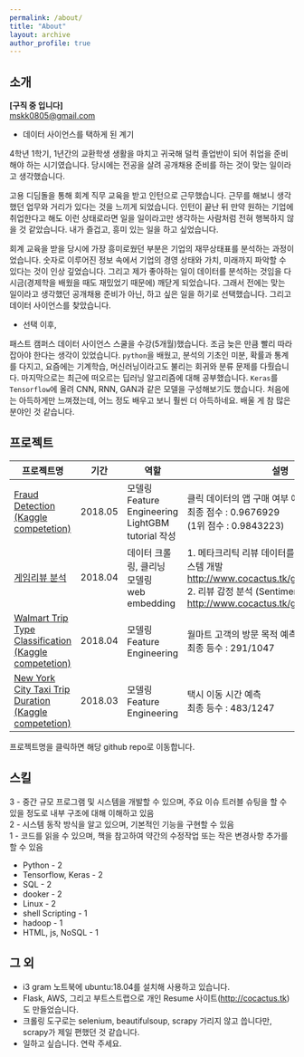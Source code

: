```yaml
---
permalink: /about/
title: "About"
layout: archive
author_profile: true
---
```


## 소개
**[구직 중 입니다]** <br>
mskk0805@gmail.com

- 데이터 사이언스를 택하게 된 계기

 4학년 1학기, 1년간의 교환학생 생활을 마치고 귀국해 덜컥 졸업반이 되어 취업을 준비해야 하는 시기였습니다. 당시에는 전공을 살려 공개채용 준비를 하는 것이 맞는 일이라고 생각했습니다.


 고용 디딤돌을 통해 회계 직무 교육을 받고 인턴으로 근무했습니다. 근무를 해보니 생각했던 업무와 거리가 있다는 것을 느끼게 되었습니다. 인턴이 끝난 뒤 만약 원하는 기업에 취업한다고 해도 이런 상태로라면 일을 일이라고만 생각하는 사람처럼 전혀 행복하지 않을 것 같았습니다. 내가 즐겁고, 흥미 있는 일을 하고 싶었습니다.


 회계 교육을 받을 당시에 가장 흥미로웠던 부분은 기업의 재무상태표를 분석하는 과정이었습니다. 숫자로 이루어진 정보 속에서 기업의 경영 상태와 가치, 미래까지 파악할 수 있다는 것이 인상 깊었습니다. 그리고 제가 좋아하는 일이 데이터를 분석하는 것임을 다시금(경제학을 배웠을 때도 재밌었기 때문에) 깨닫게 되었습니다. 그래서 전에는 맞는 일이라고 생각했던 공개채용 준비가 아닌, 하고 싶은 일을 하기로 선택했습니다. 그리고 데이터 사이언스를 찾았습니다.

 - 선택 이후,

패스트 캠퍼스 데이터 사이언스 스쿨을 수강(5개월)했습니다. 조금 늦은 만큼 빨리 따라잡아야 한다는 생각이 있었습니다. `python`을 배웠고, 분석의 기초인 미분, 확률과 통계를 다지고, 요즘에는 기계학습, 머신러닝이라고도 불리는 회귀와 분류 문제를 다뤘습니다. 마지막으로는 최근에 떠오르는 딥러닝 알고리즘에 대해 공부했습니다. `Keras`를 `Tensorflow`에 올려 CNN, RNN, GAN과 같은 모델을 구성해보기도 했습니다. 처음에는 아득하게만 느껴졌는데, 어느 정도 배우고 보니 훨씬 더 아득하네요. 배울 게 참 많은 분야인 것 같습니다.


## 프로젝트

| 프로젝트명 	| 기간 	|  역할 	| 설명 	|
|-|-|-|-|
| [Fraud Detection<br>(Kaggle competetion)](https://github.com/Moons08/LightGBM-tutorial-Fraud_Detection) | 2018.05 | 모델링<br>Feature Engineering <br> LightGBM tutorial 작성 | 클릭 데이터의 앱 구매 여부 예측<br>최종 점수 : 0.9676929<br>(1위 점수 : 0.9843223)|
|[게임리뷰 분석](https://github.com/Moons08/game_review)|2018.04| 데이터 크롤링, 클리닝<br> 모델링<br> web embedding| 1. 메타크리틱 리뷰 데이터를 이용한 게임 추천 시스템 개발 <br> http://www.cocactus.tk/game_recommend/<br> 2. 리뷰 감정 분석 (Sentiment Analysis)<br> http://www.cocactus.tk/game_review
| [Walmart Trip Type Classification<br>(Kaggle competetion)](https://github.com/YounginLEE/DSS7_Walmart/blob/master/Main/ReadMe.md) | 2018.04 | 모델링 <br> Feature Engineering | 월마트 고객의 방문 목적 예측<br> 최종 등수 : 291/1047
|[New York City Taxi Trip Duration<br>(Kaggle competetion)](https://github.com/Moons08/personal-project-archive/tree/master/TaxiTrip)| 2018.03 | 모델링 <br> Feature Engineering  | 택시 이동 시간 예측 <br> 최종 등수 : 483/1247

프로젝트명을 클릭하면 해당 github repo로 이동합니다.

## 스킬
3 - 중간 규모 프로그램 및 시스템을 개발할 수 있으며, 주요 이슈 트러블 슈팅을 할 수 있을 정도로 내부 구조에 대해 이해하고 있음<br>
2 - 시스템 동작 방식을 알고 있으며, 기본적인 기능을 구현할 수 있음<br>
1 - 코드를 읽을 수 있으며, 책을 참고하여 약간의 수정작업 또는 작은 변경사항 추가를 할 수 있음

- Python - 2
- Tensorflow, Keras - 2
- SQL - 2
- dooker - 2
- Linux - 2
- shell Scripting - 1
- hadoop - 1
- HTML, js, NoSQL - 1


## 그 외
- i3 gram 노트북에 ubuntu:18.04를 설치해 사용하고 있습니다.
- Flask, AWS, 그리고 부트스트랩으로 개인 Resume 사이트(http://cocactus.tk)도 만들었습니다.
- 크롤링 도구로는 selenium, beautifulsoup, scrapy 가리지 않고 씁니다만, scrapy가 제일 편했던 것 같습니다.
- 일하고 싶습니다. 연락 주세요.

